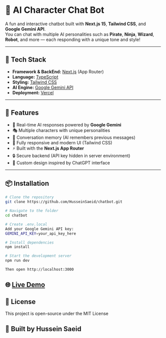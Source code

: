 # 🤖 AI Character Chat Bot

A fun and interactive chatbot built with **Next.js 15**, **Tailwind CSS**, and **Google Gemini API**.  
You can chat with multiple AI personalities such as **Pirate**, **Ninja**, **Wizard**, **Robot**, and more — each responding with a unique tone and style!  

---

## 🧱 Tech Stack

- **Framework & BackEnd:** [Next.js](https://nextjs.org/) (App Router)
- **Language:** [TypeScript](https://www.typescriptlang.org/)
- **Styling:** [Tailwind CSS](https://tailwindcss.com/)
- **AI Engine:** [Google Gemini API]([https://vercel.com/](https://ai.google.dev/gemini-api/docs))
- **Deployment:** [Vercel](https://vercel.com/)

---

## 🚀 Features

- 💬 Real-time AI responses powered by **Google Gemini**
- 🎭 Multiple characters with unique personalities
- 🧠 Conversation memory (AI remembers previous messages)
- 🧩 Fully responsive and modern UI (Tailwind CSS)
- ⚡ Built with the **Next.js App Router**
- 🔒 Secure backend (API key hidden in server environment)
- 🌙 Custom design inspired by ChatGPT interface

---


## 📦 Installation

```bash
# Clone the repository
git clone https://github.com/HusseinSaeid/chatbot.git

# Navigate to the folder
cd chatbot

# Create .env.local
Add your Google Gemini API key:
GEMINI_API_KEY=your_api_key_here

# Install dependencies
npm install

# Start the development server
npm run dev

Then open http://localhost:3000
```
## 🌐 [Live Demo](https://chatbot-306.vercel.app/)

## 🧾 License
This project is open-source under the MIT License

## 💚 Built by Hussein Saeid
